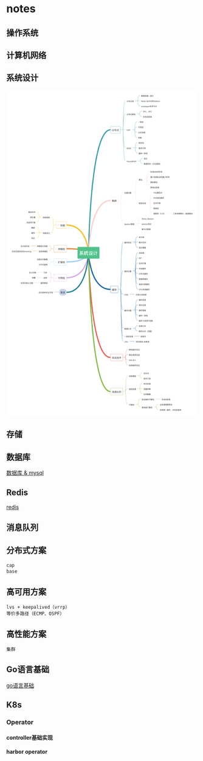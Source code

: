 # notes



## 操作系统

## 计算机网络

## 系统设计

![系统设计](./sysdesign/%E7%B3%BB%E7%BB%9F%E8%AE%BE%E8%AE%A1.jpg)

## 存储

## 数据库

[数据库 & mysql](database.md)

## Redis

[redis](redis.md)

## 消息队列

## 分布式方案

    cap
    base

## 高可用方案

    lvs + keepalived（vrrp）
    等价多路径（ECMP、OSPF）

## 高性能方案

    集群
 
## Go语言基础

[go语言基础](go.md)

## K8s

### Operator

#### controller基础实现

#### harbor operator
